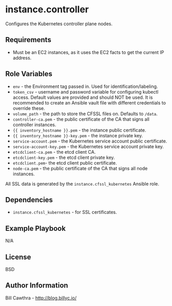instance.controller
=========

Configures the Kubernetes controller plane nodes.

Requirements
------------

- Must be an EC2 instances, as it uses the EC2 facts to get the current IP address.

Role Variables
--------------

- `env` - the Environment tag passed in. Used for identification/labeling.
- `token_csv` - username and password variable for configuring kubectl access.  Default values are provided and should NOT be used.  It is recommended to create an Ansible vault file with different credentials to override these.
- `volume_path` - the path to store the CFSSL files on.  Defaults to `/data`.
- `controller-ca.pem` - the public certificate of the CA that signs all controller instances.
- `{{ inventory_hostname }}.pem` - the instance public certificate.
- `{{ inventory_hostname }}-key.pem` - the instance private key.
- `service-account.pem` - the Kubernetes service account public certificate.
- `service-account-key.pem` - the Kubernetes service account private key.
- `etcdclient-ca.pem` - the etcd client CA.
- `etcdclient-key.pem` - the etcd client private key.
- `etcdclient.pem`- the etcd client public certificate.
- `node-ca.pem` - the public certificate of the CA that signs all node instances.

All SSL data is generated by the `instance.cfssl_kubernetes` Ansible role.

Dependencies
------------

- `instance.cfssl_kubernetes` - for SSL certificates.  

Example Playbook
----------------

N/A

License
-------

BSD

Author Information
------------------

Bill Cawthra - http://blog.billyc.io/
